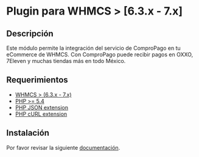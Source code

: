 # Plugin para WHMCS > [6.3.x - 7.x]

## Descripción

Este módulo permite la integración del servicio de ComproPago en tu eCommerce de WHMCS. 
Con ComproPago puede recibir pagos en OXXO, 7Eleven y muchas tiendas más en todo México.

## Requerimientos
* [WHMCS > (6.3.x - 7.x)](https://www.whmcs.com/)
* [PHP >= 5.4](http://www.php.net/)
* [PHP JSON extension](http://php.net/manual/en/book.json.php)
* [PHP cURL extension](http://php.net/manual/en/book.curl.php)

## Instalación

Por favor revisar la siguiente [documentación](http://demo.compropago.com/plugins/whmcs).
